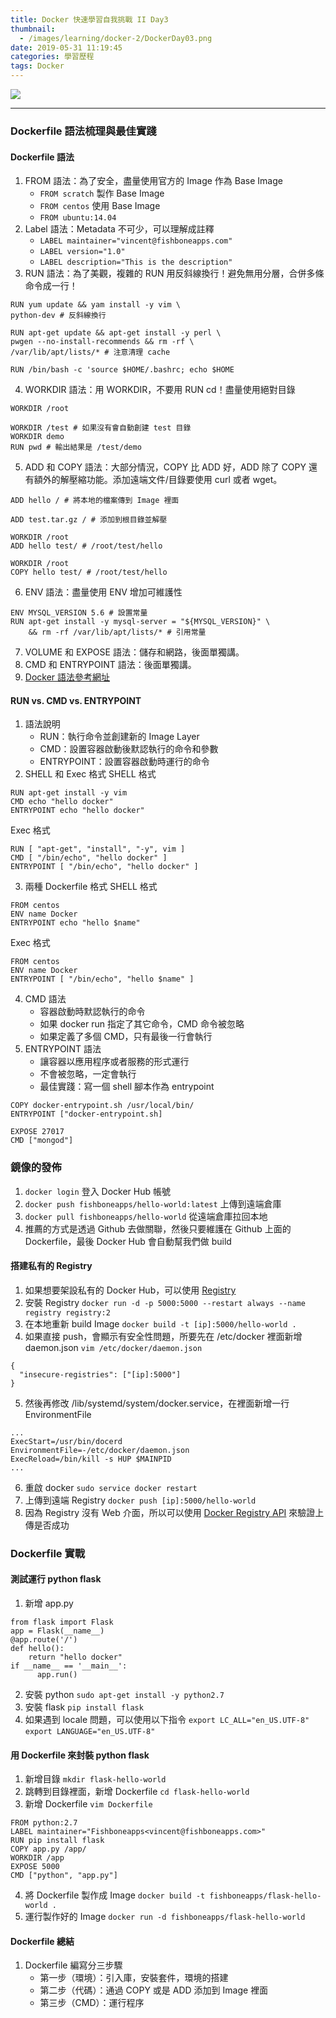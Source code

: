 ```yaml
---
title: Docker 快速學習自我挑戰 II Day3
thumbnail:
  - /images/learning/docker-2/DockerDay03.png
date: 2019-05-31 11:19:45
categories: 學習歷程
tags: Docker
---
```

<img src="/images/learning/docker-2/DockerDay03.png">

***
### Dockerfile 語法梳理與最佳實踐
#### Dockerfile 語法
1. FROM 語法：為了安全，盡量使用官方的 Image 作為 Base Image
    - `FROM scratch` 製作 Base Image
    - `FROM centos` 使用 Base Image
    - `FROM ubuntu:14.04`
2. Label 語法：Metadata 不可少，可以理解成註釋
    - `LABEL maintainer="vincent@fishboneapps.com"`
    - `LABEL version="1.0"`
    - `LABEL description="This is the description"`
3. RUN 語法：為了美觀，複雜的 RUN 用反斜線換行！避免無用分層，合併多條命令成一行！
```
RUN yum update && yam install -y vim \
python-dev # 反斜線換行
```
```
RUN apt-get update && apt-get install -y perl \
pwgen --no-install-recommends && rm -rf \
/var/lib/apt/lists/* # 注意清理 cache
```
```
RUN /bin/bash -c 'source $HOME/.bashrc; echo $HOME
```

4. WORKDIR 語法：用 WORKDIR，不要用 RUN cd！盡量使用絕對目錄
```
WORKDIR /root
```
```
WORKDIR /test # 如果沒有會自動創建 test 目錄
WORKDIR demo
RUN pwd # 輸出結果是 /test/demo
```

5. ADD 和 COPY 語法：大部分情況，COPY 比 ADD 好，ADD 除了 COPY 還有額外的解壓縮功能。添加遠端文件/目錄要使用 curl 或者 wget。
```
ADD hello / # 將本地的檔案傳到 Image 裡面
```
```
ADD test.tar.gz / # 添加到根目錄並解壓
```
```
WORKDIR /root
ADD hello test/ # /root/test/hello
```
```
WORKDIR /root
COPY hello test/ # /root/test/hello
```

6. ENV 語法：盡量使用 ENV 增加可維護性
```
ENV MYSQL_VERSION 5.6 # 設置常量
RUN apt-get install -y mysql-server = "${MYSQL_VERSION}" \
    && rm -rf /var/lib/apt/lists/* # 引用常量
```

7. VOLUME 和 EXPOSE 語法：儲存和網路，後面單獨講。
8. CMD 和 ENTRYPOINT 語法：後面單獨講。
9. [Docker 語法參考網址](https://docs.docker.com/engine/reference/builder)
#### RUN vs. CMD vs. ENTRYPOINT
1. 語法說明
    - RUN：執行命令並創建新的 Image Layer
    - CMD：設置容器啟動後默認執行的命令和參數
    - ENTRYPOINT：設置容器啟動時運行的命令
2. SHELL 和 Exec 格式
SHELL 格式
```
RUN apt-get install -y vim
CMD echo "hello docker"
ENTRYPOINT echo "hello docker"
```
Exec 格式
```
RUN [ "apt-get", "install", "-y", vim ]
CMD [ "/bin/echo", "hello docker" ]
ENTRYPOINT [ "/bin/echo", "hello docker" ]
```

3. 兩種 Dockerfile 格式
SHELL 格式
```
FROM centos
ENV name Docker
ENTRYPOINT echo "hello $name"
```
Exec 格式
```
FROM centos
ENV name Docker
ENTRYPOINT [ "/bin/echo", "hello $name" ]
```

4. CMD 語法
    - 容器啟動時默認執行的命令
    - 如果 docker run 指定了其它命令，CMD 命令被忽略
    - 如果定義了多個 CMD，只有最後一行會執行
5. ENTRYPOINT 語法
    - 讓容器以應用程序或者服務的形式運行
    - 不會被忽略，一定會執行
    - 最佳實踐：寫一個 shell 腳本作為 entrypoint
```
COPY docker-entrypoint.sh /usr/local/bin/
ENTRYPOINT ["docker-entrypoint.sh]

EXPOSE 27017
CMD ["mongod"]
```
### 鏡像的發佈
1. `docker login` 登入 Docker Hub 帳號
2. `docker push fishboneapps/hello-world:latest` 上傳到遠端倉庫
3. `docker pull fishboneapps/hello-world` 從遠端倉庫拉回本地
4. 推薦的方式是透過 Github 去做關聯，然後只要維護在 Github 上面的 Dockerfile，最後 Docker Hub 會自動幫我們做 build
#### 搭建私有的 Registry
1. 如果想要架設私有的 Docker Hub，可以使用 [Registry](https://hub.docker.com/_/registry)
2. 安裝 Registry
`docker run -d -p 5000:5000 --restart always --name registry registry:2`
3. 在本地重新 build Image
`docker build -t [ip]:5000/hello-world .`
4. 如果直接 push，會顯示有安全性問題，所要先在 /etc/docker 裡面新增 daemon.json
`vim /etc/docker/daemon.json`
```
{
  "insecure-registries": ["[ip]:5000"]
}
```
5. 然後再修改 /lib/systemd/system/docker.service，在裡面新增一行 EnvironmentFile
```
...
ExecStart=/usr/bin/docerd
EnvironmentFile=-/etc/docker/daemon.json
ExecReload=/bin/kill -s HUP $MAINPID
...
```
6. 重啟 docker `sudo service docker restart`
7. 上傳到遠端 Registry `docker push [ip]:5000/hello-world`
8. 因為 Registry 沒有 Web 介面，所以可以使用 [Docker Registry API](https://docs.docker.com/registry/spec/api/) 來驗證上傳是否成功
### Dockerfile 實戰
#### 測試運行 python flask
1. 新增 app.py
```
from flask import Flask
app = Flask(__name__)
@app.route('/')
def hello():
    return "hello docker"
if __name__ == '__main__':
	  app.run()
```
2. 安裝 python `sudo apt-get install -y python2.7`
3. 安裝 flask `pip install flask`
4. 如果遇到 locale 問題，可以使用以下指令
`export LC_ALL="en_US.UTF-8"`
`export LANGUAGE="en_US.UTF-8"`
#### 用 Dockerfile 來封裝 python flask
1. 新增目錄 `mkdir flask-hello-world`
2. 跳轉到目錄裡面，新增 Dockerfile `cd flask-hello-world`
3. 新增 Dockerfile `vim Dockerfile`
```
FROM python:2.7
LABEL maintainer="Fishboneapps<vincent@fishboneapps.com>"
RUN pip install flask
COPY app.py /app/
WORKDIR /app
EXPOSE 5000
CMD ["python", "app.py"]
```
4. 將 Dockerfile 製作成 Image
`docker build -t fishboneapps/flask-hello-world .`
5. 運行製作好的 Image
`docker run -d fishboneapps/flask-hello-world`
#### Dockerfile 總結
1. Dockerfile 編寫分三步驟
    - 第一步（環境）：引入庫，安裝套件，環境的搭建
    - 第二步（代碼）：通過 COPY 或是 ADD 添加到 Image 裡面
    - 第三步（CMD）：運行程序